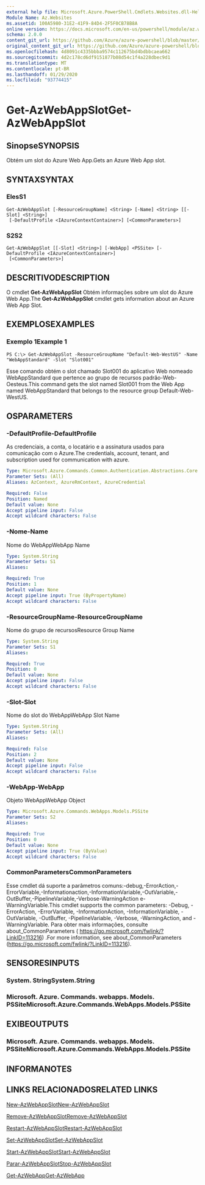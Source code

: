```yaml
---
external help file: Microsoft.Azure.PowerShell.Cmdlets.Websites.dll-Help.xml
Module Name: Az.Websites
ms.assetid: 100A5980-31E2-41F9-84D4-2F5F0CB78B8A
online version: https://docs.microsoft.com/en-us/powershell/module/az.websites/get-azwebappslot
schema: 2.0.0
content_git_url: https://github.com/Azure/azure-powershell/blob/master/src/Websites/Websites/help/Get-AzWebAppSlot.md
original_content_git_url: https://github.com/Azure/azure-powershell/blob/master/src/Websites/Websites/help/Get-AzWebAppSlot.md
ms.openlocfilehash: 4d8091c4335bbba9574c112675bd4bdbbcaea662
ms.sourcegitcommit: 4d2c178cd6df9151877b08d54c1f4a228dbec9d1
ms.translationtype: MT
ms.contentlocale: pt-BR
ms.lasthandoff: 01/29/2020
ms.locfileid: "93774415"
---
```

# <span data-ttu-id="378ba-101">Get-AzWebAppSlot</span><span class="sxs-lookup"><span data-stu-id="378ba-101">Get-AzWebAppSlot</span></span>

## <span data-ttu-id="378ba-102">Sinopse</span><span class="sxs-lookup"><span data-stu-id="378ba-102">SYNOPSIS</span></span>
<span data-ttu-id="378ba-103">Obtém um slot do Azure Web App.</span><span class="sxs-lookup"><span data-stu-id="378ba-103">Gets an Azure Web App slot.</span></span>

## <span data-ttu-id="378ba-104">SYNTAX</span><span class="sxs-lookup"><span data-stu-id="378ba-104">SYNTAX</span></span>

### <span data-ttu-id="378ba-105">Eles</span><span class="sxs-lookup"><span data-stu-id="378ba-105">S1</span></span>
```
Get-AzWebAppSlot [-ResourceGroupName] <String> [-Name] <String> [[-Slot] <String>]
 [-DefaultProfile <IAzureContextContainer>] [<CommonParameters>]
```

### <span data-ttu-id="378ba-106">S2</span><span class="sxs-lookup"><span data-stu-id="378ba-106">S2</span></span>
```
Get-AzWebAppSlot [[-Slot] <String>] [-WebApp] <PSSite> [-DefaultProfile <IAzureContextContainer>]
 [<CommonParameters>]
```

## <span data-ttu-id="378ba-107">DESCRITIVO</span><span class="sxs-lookup"><span data-stu-id="378ba-107">DESCRIPTION</span></span>
<span data-ttu-id="378ba-108">O cmdlet **Get-AzWebAppSlot** Obtém informações sobre um slot do Azure Web App.</span><span class="sxs-lookup"><span data-stu-id="378ba-108">The **Get-AzWebAppSlot** cmdlet gets information about an Azure Web App Slot.</span></span>

## <span data-ttu-id="378ba-109">EXEMPLOS</span><span class="sxs-lookup"><span data-stu-id="378ba-109">EXAMPLES</span></span>

### <span data-ttu-id="378ba-110">Exemplo 1</span><span class="sxs-lookup"><span data-stu-id="378ba-110">Example 1</span></span>
```
PS C:\> Get-AzWebAppSlot -ResourceGroupName "Default-Web-WestUS" -Name "WebAppStandard" -Slot "Slot001"
```

<span data-ttu-id="378ba-111">Esse comando obtém o slot chamado Slot001 do aplicativo Web nomeado WebAppStandard que pertence ao grupo de recursos padrão-Web-Oesteus.</span><span class="sxs-lookup"><span data-stu-id="378ba-111">This command gets the slot named Slot001 from the Web App named WebAppStandard that belongs to the resource group Default-Web-WestUS.</span></span>

## <span data-ttu-id="378ba-112">OS</span><span class="sxs-lookup"><span data-stu-id="378ba-112">PARAMETERS</span></span>

### <span data-ttu-id="378ba-113">-DefaultProfile</span><span class="sxs-lookup"><span data-stu-id="378ba-113">-DefaultProfile</span></span>
<span data-ttu-id="378ba-114">As credenciais, a conta, o locatário e a assinatura usados para comunicação com o Azure.</span><span class="sxs-lookup"><span data-stu-id="378ba-114">The credentials, account, tenant, and subscription used for communication with azure.</span></span>

```yaml
Type: Microsoft.Azure.Commands.Common.Authentication.Abstractions.Core.IAzureContextContainer
Parameter Sets: (All)
Aliases: AzContext, AzureRmContext, AzureCredential

Required: False
Position: Named
Default value: None
Accept pipeline input: False
Accept wildcard characters: False
```

### <span data-ttu-id="378ba-115">-Nome</span><span class="sxs-lookup"><span data-stu-id="378ba-115">-Name</span></span>
<span data-ttu-id="378ba-116">Nome do WebApp</span><span class="sxs-lookup"><span data-stu-id="378ba-116">WebApp Name</span></span>

```yaml
Type: System.String
Parameter Sets: S1
Aliases:

Required: True
Position: 1
Default value: None
Accept pipeline input: True (ByPropertyName)
Accept wildcard characters: False
```

### <span data-ttu-id="378ba-117">-ResourceGroupName</span><span class="sxs-lookup"><span data-stu-id="378ba-117">-ResourceGroupName</span></span>
<span data-ttu-id="378ba-118">Nome do grupo de recursos</span><span class="sxs-lookup"><span data-stu-id="378ba-118">Resource Group Name</span></span>

```yaml
Type: System.String
Parameter Sets: S1
Aliases:

Required: True
Position: 0
Default value: None
Accept pipeline input: False
Accept wildcard characters: False
```

### <span data-ttu-id="378ba-119">-Slot</span><span class="sxs-lookup"><span data-stu-id="378ba-119">-Slot</span></span>
<span data-ttu-id="378ba-120">Nome do slot do WebApp</span><span class="sxs-lookup"><span data-stu-id="378ba-120">WebApp Slot Name</span></span>

```yaml
Type: System.String
Parameter Sets: (All)
Aliases:

Required: False
Position: 2
Default value: None
Accept pipeline input: False
Accept wildcard characters: False
```

### <span data-ttu-id="378ba-121">-WebApp</span><span class="sxs-lookup"><span data-stu-id="378ba-121">-WebApp</span></span>
<span data-ttu-id="378ba-122">Objeto WebApp</span><span class="sxs-lookup"><span data-stu-id="378ba-122">WebApp Object</span></span>

```yaml
Type: Microsoft.Azure.Commands.WebApps.Models.PSSite
Parameter Sets: S2
Aliases:

Required: True
Position: 0
Default value: None
Accept pipeline input: True (ByValue)
Accept wildcard characters: False
```

### <span data-ttu-id="378ba-123">CommonParameters</span><span class="sxs-lookup"><span data-stu-id="378ba-123">CommonParameters</span></span>
<span data-ttu-id="378ba-124">Esse cmdlet dá suporte a parâmetros comuns:-debug,-ErrorAction,-ErrorVariable,-Informationaction,-InformationVariable,-OutVariable,-OutBuffer,-PipelineVariable,-Verbose-WarningAction e-WarningVariable.</span><span class="sxs-lookup"><span data-stu-id="378ba-124">This cmdlet supports the common parameters: -Debug, -ErrorAction, -ErrorVariable, -InformationAction, -InformationVariable, -OutVariable, -OutBuffer, -PipelineVariable, -Verbose, -WarningAction, and -WarningVariable.</span></span> <span data-ttu-id="378ba-125">Para obter mais informações, consulte about_CommonParameters ( https://go.microsoft.com/fwlink/?LinkID=113216) .</span><span class="sxs-lookup"><span data-stu-id="378ba-125">For more information, see about_CommonParameters (https://go.microsoft.com/fwlink/?LinkID=113216).</span></span>

## <span data-ttu-id="378ba-126">SENSORES</span><span class="sxs-lookup"><span data-stu-id="378ba-126">INPUTS</span></span>

### <span data-ttu-id="378ba-127">System. String</span><span class="sxs-lookup"><span data-stu-id="378ba-127">System.String</span></span>

### <span data-ttu-id="378ba-128">Microsoft. Azure. Commands. webapps. Models. PSSite</span><span class="sxs-lookup"><span data-stu-id="378ba-128">Microsoft.Azure.Commands.WebApps.Models.PSSite</span></span>

## <span data-ttu-id="378ba-129">EXIBE</span><span class="sxs-lookup"><span data-stu-id="378ba-129">OUTPUTS</span></span>

### <span data-ttu-id="378ba-130">Microsoft. Azure. Commands. webapps. Models. PSSite</span><span class="sxs-lookup"><span data-stu-id="378ba-130">Microsoft.Azure.Commands.WebApps.Models.PSSite</span></span>

## <span data-ttu-id="378ba-131">INFORMA</span><span class="sxs-lookup"><span data-stu-id="378ba-131">NOTES</span></span>

## <span data-ttu-id="378ba-132">LINKS RELACIONADOS</span><span class="sxs-lookup"><span data-stu-id="378ba-132">RELATED LINKS</span></span>

[<span data-ttu-id="378ba-133">New-AzWebAppSlot</span><span class="sxs-lookup"><span data-stu-id="378ba-133">New-AzWebAppSlot</span></span>](./New-AzWebAppSlot.md)

[<span data-ttu-id="378ba-134">Remove-AzWebAppSlot</span><span class="sxs-lookup"><span data-stu-id="378ba-134">Remove-AzWebAppSlot</span></span>](./Remove-AzWebAppSlot.md)

[<span data-ttu-id="378ba-135">Restart-AzWebAppSlot</span><span class="sxs-lookup"><span data-stu-id="378ba-135">Restart-AzWebAppSlot</span></span>](./Restart-AzWebAppSlot.md)

[<span data-ttu-id="378ba-136">Set-AzWebAppSlot</span><span class="sxs-lookup"><span data-stu-id="378ba-136">Set-AzWebAppSlot</span></span>](./Set-AzWebAppSlot.md)

[<span data-ttu-id="378ba-137">Start-AzWebAppSlot</span><span class="sxs-lookup"><span data-stu-id="378ba-137">Start-AzWebAppSlot</span></span>](./Start-AzWebAppSlot.md)

[<span data-ttu-id="378ba-138">Parar-AzWebAppSlot</span><span class="sxs-lookup"><span data-stu-id="378ba-138">Stop-AzWebAppSlot</span></span>](./Stop-AzWebAppSlot.md)

[<span data-ttu-id="378ba-139">Get-AzWebApp</span><span class="sxs-lookup"><span data-stu-id="378ba-139">Get-AzWebApp</span></span>](./Get-AzWebApp.md)
